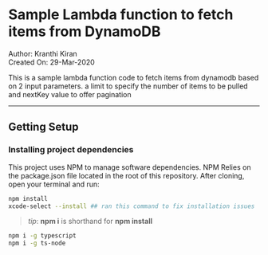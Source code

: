 # Sample Lambda function to fetch items from DynamoDB
Author: Kranthi Kiran  
Created On: 29-Mar-2020  
 
This is a sample lambda function code to fetch items from dynamodb based on 2 input parameters.
a limit to specify the number of items to be pulled and nextKey value to offer pagination
***
## Getting Setup

### Installing project dependencies

This project uses NPM to manage software dependencies. NPM Relies on the package.json file located in the root of this repository. After cloning, open your terminal and run:
```bash
npm install
xcode-select --install ## ran this command to fix installation issues
```
>_tip_: **npm i** is shorthand for **npm install**
```bash
npm i -g typescript
npm i -g ts-node
```